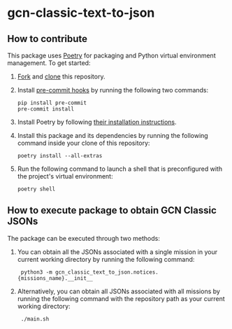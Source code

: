 # gcn-classic-text-to-json



## How to contribute

This package uses [Poetry](https://python-poetry.org) for packaging and Python virtual environment management. To get started:

1.  [Fork](https://docs.github.com/en/pull-requests/collaborating-with-pull-requests/working-with-forks/fork-a-repo) and [clone](https://docs.github.com/en/pull-requests/collaborating-with-pull-requests/working-with-forks/fork-a-repo#cloning-your-forked-repository) this repository.

2.  Install [pre-commit hooks](https://pre-commit.com) by running the following two commands:

        pip install pre-commit
        pre-commit install

3.  Install Poetry by following [their installation instructions](https://python-poetry.org/docs/#installation).

4.  Install this package and its dependencies by running the following command inside your clone of this repository:

        poetry install --all-extras

5.  Run the following command to launch a shell that is preconfigured with the project's virtual environment:

        poetry shell

## How to execute package to obtain GCN Classic JSONs

The package can be executed through two methods:

1. You can obtain all the JSONs associated with a single mission in your current working directory by running the following command:

        python3 -m gcn_classic_text_to_json.notices.{missions_name}.__init__

2. Alternatively, you can obtain all JSONs associated with all missions by running the following command with the repository path as your current working directory:

        ./main.sh
